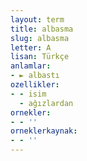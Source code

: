 ```yaml
---
layout: term
title: albasma
slug: albasma
letter: A
lisan: Türkçe
anlamlar:
- ► albastı
ozellikler:
- - isim
  - ağızlardan
ornekler:
- - ''
orneklerkaynak:
- - ''
---
```

